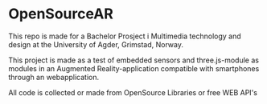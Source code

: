 # OpenSourceAR
This repo is made for a Bachelor Prosject i Multimedia technology and design at the University of Agder, Grimstad, Norway.

This project is made as a test of embedded sensors and three.js-module as modules in an Augmented Reality-application compatible with smartphones through an webapplication.

All code is collected or made from OpenSource Libraries or free WEB API's


